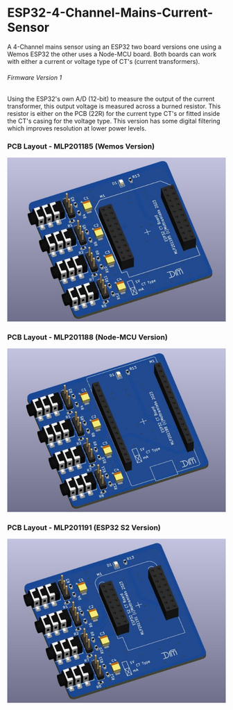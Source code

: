 # ESP32-4-Channel-Mains-Current-Sensor
A 4-Channel mains sensor using an ESP32 two board versions one using a Wemos ESP32 the other uses a Node-MCU board. Both boards can work with either a current or voltage type of CT's (current transformers).

###### Firmware Version 1

Using the ESP32's own A/D (12-bit) to measure the output of the current transformer, this output voltage is measured across a burned resistor. This resistor is either on the PCB (22R) for the current type CT's or fitted inside the CT's casing for the voltage type. This version has some digital filtering which improves resolution at lower power levels.

### PCB Layout - MLP201185 (Wemos Version)

![](https://github.com/Mottramlabs/ESP32-4-Channel-Mains-Current-Sensor/blob/main/Pictures/PIX201185.jpg)

### PCB Layout - MLP201188 (Node-MCU Version)

![](https://github.com/Mottramlabs/ESP32-4-Channel-Mains-Current-Sensor/blob/main/Pictures/PIX201188.jpg)

### PCB Layout - MLP201191 (ESP32 S2 Version)

![](https://github.com/Mottramlabs/ESP32-4-Channel-Mains-Current-Sensor/blob/main/Pictures/PIX201191.jpg)
